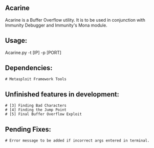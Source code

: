 ## Acarine
Acarine is a Buffer Overflow utility. It is to be used in conjunction with Immunity Debugger and Immunity's Mona module.

## Usage: 
Acarine.py -t [IP] -p [PORT]

## Dependencies:
    # Metasploit Framework Tools

## Unfinished features in development:
    # [3] Finding Bad Characters
    # [4] Finding the Jump Point
    # [5] Final Buffer Overflow Exploit

## Pending Fixes:
    # Error message to be added if incorrect args entered in terminal.
